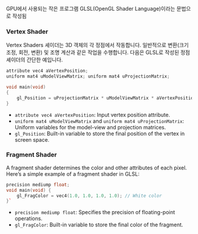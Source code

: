 GPU에서 사용되는 작은 프로그램
GLSL(OpenGL Shader Language)이라는 문법으로 작성됨
### Vertex Shader

Vertex Shaders 셰이더는 3D 객체의 각 정점에서 작동합니다. 일반적으로 변환(크기 조정, 회전, 변환) 및 조명 계산과 같은 작업을 수행합니다. 다음은 GLSL로 작성된 정점 셰이더의 간단한 예입니다.

``` cpp
attribute vec4 aVertexPosition;  
uniform mat4 uModelViewMatrix; uniform mat4 uProjectionMatrix;  

void main(void) 
{     
	gl_Position = uProjectionMatrix * uModelViewMatrix * aVertexPosition; 
}
```


- `attribute vec4 aVertexPosition`: Input vertex position attribute.
- `uniform mat4 uModelViewMatrix` and `uniform mat4 uProjectionMatrix`: Uniform variables for the model-view and projection matrices.
- `gl_Position`: Built-in variable to store the final position of the vertex in screen space.

### Fragment Shader

A fragment shader determines the color and other attributes of each pixel. Here’s a simple example of a fragment shader in GLSL:

```cpp
precision mediump float;  
void main(void) {     
	gl_FragColor = vec4(1.0, 1.0, 1.0, 1.0); // White color 
}`
```

- `precision mediump float`: Specifies the precision of floating-point operations.
- `gl_FragColor`: Built-in variable to store the final color of the fragment.